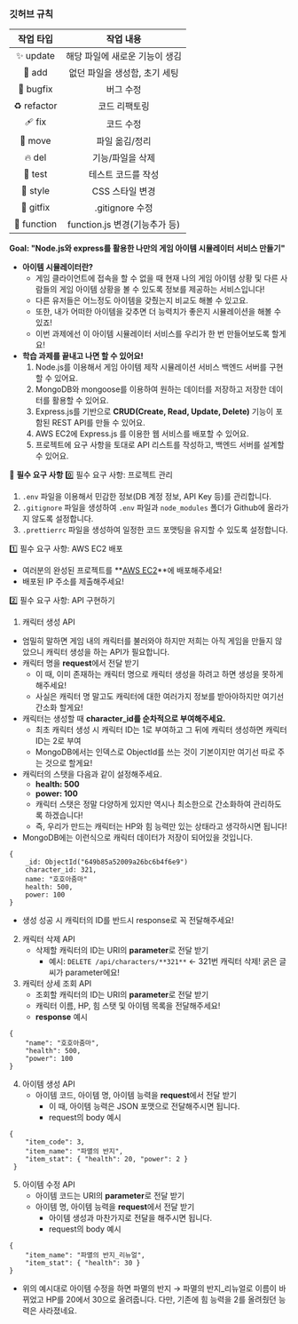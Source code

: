 ### 깃허브 규칙
|작업 타입|작업 내용|
|:---:|:---:|
|✨ update|해당 파일에 새로운 기능이 생김|
|🎉 add|없던 파일을 생성함, 초기 세팅|
|🐛 bugfix|버그 수정|
|♻️ refactor|코드 리팩토링|
|🩹 fix|코드 수정|
|🚚 move|파일 옮김/정리|
|🔥 del|기능/파일을 삭제|
|🍻 test|테스트 코드를 작성|
|💄 style|CSS 스타일 변경|
|🙈 gitfix|.gitignore 수정|
|🔨 function|function.js 변경(기능추가 등)|

**Goal:  "Node.js와 express를 활용한 나만의 게임 아이템 시뮬레이터 서비스 만들기"**

- **아이템 시뮬레이터란?**
    - 게임 클라이언트에 접속을 할 수 없을 때 현재 나의 게임 아이템 상황 및 다른 사람들의 게임 아이템 상황을 볼 수 있도록 정보를 제공하는 서비스입니다!
    - 다른 유저들은 어느정도 아이템을 갖췄는지 비교도 해볼 수 있고요.
    - 또한, 내가 어떠한 아이템을 갖추면 더 능력치가 좋은지 시뮬레이션을 해볼 수 있죠!
    - 이번 과제에선 이 아이템 시뮬레이터 서비스를 우리가 한 번 만들어보도록 할게요!
- **학습 과제를 끝내고 나면 할 수 있어요!**
    1. Node.js를 이용해서 게임 아이템 제작 시뮬레이션 서비스 백엔드 서버를 구현할 수 있어요.
    2. MongoDB와 mongoose를 이용하여 원하는 데이터를 저장하고 저장한 데이터를 활용할 수 있어요.
    3. Express.js를 기반으로 **CRUD(Create, Read, Update, Delete)** 기능이 포함된 REST API를 만들 수 있어요.
    4. AWS EC2에 Express.js 를 이용한 웹 서비스를 배포할 수 있어요.
    5. 프로젝트에 요구 사항을 토대로 API 리스트를 작성하고, 백엔드 서버를 설계할 수 있어요.
 

🚩 **필수 요구 사항**
0️⃣ 필수 요구 사항: 프로젝트 관리

1. `.env` 파일을 이용해서 민감한 정보(DB 계정 정보, API Key 등)를 관리합니다.
2. `.gitignore` 파일을 생성하여 `.env` 파일과 `node_modules` 폴더가 Github에 올라가지 않도록 설정합니다.
3. `.prettierrc` 파일을 생성하여 일정한 코드 포맷팅을 유지할 수 있도록 설정합니다.

1️⃣ 필수 요구 사항: AWS EC2 배포

- 여러분의 완성된 프로젝트를 **[AWS EC2](https://ap-northeast-2.console.aws.amazon.com/ec2)**에 배포해주세요!
- 배포된 IP 주소를 제출해주세요!


2️⃣ 필수 요구 사항: API 구현하기

1. 캐릭터 생성 API
- 엄밀히 말하면 게임 내의 캐릭터를 불러와야 하지만 저희는 아직 게임을 만들지 않았으니 캐릭터 생성을 하는 API가 필요합니다.
- 캐릭터 명을 **request**에서 전달 받기
    - 이 때, 이미 존재하는 캐릭터 명으로 캐릭터 생성을 하려고 하면 생성을 못하게 해주세요!
    - 사실은 캐릭터 명 말고도 캐릭터에 대한 여러가지 정보를 받아야하지만 여기선 간소화 할게요!
- 캐릭터는 생성할 때 **character_id를 순차적으로 부여해주세요.**
    - 최초 캐릭터 생성 시 캐릭터 ID는 1로 부여하고 그 뒤에 캐릭터 생성하면 캐릭터 ID는 2로 부여
    - MongoDB에서는 인덱스로 ObjectId를 쓰는 것이 기본이지만 여기선 따로 주는 것으로 할게요!
- 캐릭터의 스탯을 다음과 같이 설정해주세요.
    - **health: 500**
    - **power: 100**
    - 캐릭터 스탯은 정말 다양하게 있지만 역시나 최소한으로 간소화하여 관리하도록 하겠습니다!
    - 즉, 우리가 만드는 캐릭터는 HP와 힘 능력만 있는 상태라고 생각하시면 됩니다!
- MongoDB에는 이런식으로 캐릭터 데이터가 저장이 되어있을 것입니다.
```
{
	_id: ObjectId("649b85a52009a26bc6b4f6e9")
	character_id: 321,
	name: "호호아줌마"
	health: 500,
	power: 100
}
```
- 생성 성공 시 캐릭터의 ID를 반드시 response로 꼭 전달해주세요!
2. 캐릭터 삭제 API
    - 삭제할 캐릭터의 ID는 URI의 **parameter**로 전달 받기
        - 예시: `DELETE /api/characters/**321**` ← 321번 캐릭터 삭제! 굵은 글씨가 parameter에요!
3. 캐릭터 상세 조회 API
    - 조회할 캐릭터의 ID는 URI의 **parameter**로 전달 받기
    - 캐릭터 이름, HP, 힘 스탯 및 아이템 목록을 전달해주세요!
    - **response** 예시
```
{
	"name": "호호아줌마",
	"health": 500,
	"power": 100
}
```

4. 아이템 생성 API
    - 아이템 코드, 아이템 명, 아이템 능력을 **request**에서 전달 받기
        - 이 때, 아이템 능력은 JSON 포맷으로 전달해주시면 됩니다.
        - request의 body 예시

```
{
	"item_code": 3,
	"item_name": "파멸의 반지",
	"item_stat": { "health": 20, "power": 2 }
 }
```

5. 아이템 수정 API
    - 아이템 코드는 URI의 **parameter**로 전달 받기
    - 아이템 명, 아이템 능력을 **request**에서 전달 받기
        - 아이템 생성과 마찬가지로 전달을 해주시면 됩니다.
        - request의 body 예시
```
{
	"item_name": "파멸의 반지_리뉴얼",
	"item_stat": { "health": 30 }
}
```
- 위의 예시대로 아이템 수정을 하면 파멸의 반지 → 파멸의 반지_리뉴얼로 이름이 바뀌었고 HP를 20에서 30으로 올려줍니다. 다만, 기존에 힘 능력을 2를 올려줬던 능력은 사라졌네요.
